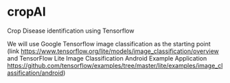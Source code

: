 # cropAI
Crop Disease identification using Tensorflow

We will use Google Tensorflow image classification as the starting point (link https://www.tensorflow.org/lite/models/image_classification/overview and 
TensorFlow Lite Image Classification Android Example Application https://github.com/tensorflow/examples/tree/master/lite/examples/image_classification/android)
